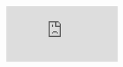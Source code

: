 
<iframe src="https://www.youtube.com/embed/_7l9K9xys0o" frameborder="0" allow="autoplay; encrypted-media" allowfullscreen></iframe>
